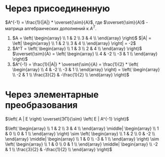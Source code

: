 # Через присоединенную

$A^{-1} = \frac{1}{|A|} * \overset{\sim}{A}$, где $\overset{\sim}{A}$ - матрица алгебраических дополнений к $A^T$.
1. $A = \left( \begin{array} \\ 1 & 2 \\ 3 & 4 \\ \end{array} \right)$
   $|A| = \left| \begin{array} \\ 1 & 2 \\ 3 & 4 \\ \end{array} \right| = -2$
2. $A^T = \left( \begin{array} \\ 1 & 3 \\ 2 & 4 \\ \end{array} \right)$
   $\overset{\sim}{A} = \left( \begin{array} \\ 4 & -2 \\ -3 & 1 \\ \end{array} \right)$
3. $A^{-1} = \frac{1}{|A|} * \overset{\sim}{A} = \frac{1}{2} * \left( \begin{array} \\ 4 & -2 \\ -3 & 1 \\ \end{array} \right) = \left( \begin{array} \\ -2 & 1 \\ \frac{3}{2} & -\frac{1}{2} \\ \end{array} \right)$
# Через элементарные преобразования

$\left( A | E \right) \overset{ЭП}{\sim} \left( E | A^{-1} \right)$

$\left( \begin{array} \\ 1 & 2 \\ 3 & 4 \\ \end{array} \middle| \begin{array} \\ 1 & 0 \\ 0 & 1 \\ \end{array} \right) \sim \left( \begin{array} \\ 1 & 2 \\ 0 & -2 \\ \end{array} \middle| \begin{array} \\ 1 & 0 \\ -3 & 1 \\ \end{array} \right) \sim \left( \begin{array} \\ 1 & 0 \\ 0 & 1 \\ \end{array} \middle| \begin{array} \\ -2 & 1 \\ \frac{3}{2} & -\frac{1}{2} \\ \end{array} \right)$
